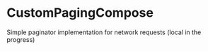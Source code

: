 # CustomPagingCompose

Simple paginator implementation for network requests (local in the progress)
